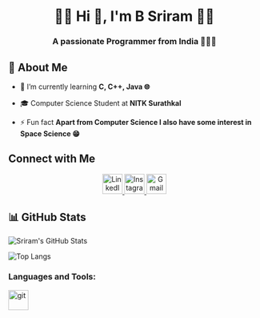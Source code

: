 <h1 align="center">🔶🔸 Hi 👋, I'm B Sriram 🔸🔶</h1>
<h3 align="center">A passionate Programmer from India 👨‍💻🎯</h3>

## 🚀 About Me

- 🌱 I’m currently learning **C, C++, Java 🌐**
- 🎓 Computer Science Student at **NITK Surathkal** 

- ⚡ Fun fact **Apart from Computer Science I also have some interest in Space Science 😁**

## Connect with Me
<p align="center">
  <a href="https://www.linkedin.com/in/your-linkedin-profile">
    <img src="https://img.shields.io/badge/LINKEDIN-0077b5?style=for-the-badge&logo=linkedin&logoColor=white" alt="LinkedIn Badge" height="40"/>
  </a>
  <a href="https://www.instagram.com/your-instagram-profile">
    <img src="https://img.shields.io/badge/INSTAGRAM-E4405F?style=for-the-badge&logo=instagram&logoColor=white" alt="Instagram Badge" height="40"/>
  </a>
  <a href="mailto:your-email@gmail.com">
    <img src="https://img.shields.io/badge/GMAIL-D14836?style=for-the-badge&logo=gmail&logoColor=white" alt="Gmail Badge" height="40"/>
  </a>
</p>


## 📊 GitHub Stats
![Sriram's GitHub Stats](https://github-readme-stats.vercel.app/api?username=SRIRAM231005&show_icons=true&theme=tokyonight)

![Top Langs](https://github-readme-stats.vercel.app/api/top-langs/?username=your-github-username&layout=compact&theme=radical&langs_count=6)




<h3 align="left">Languages and Tools:</h3>
<p align="left"> <a href="https://git-scm.com/" target="_blank" rel="noreferrer"> <img src="https://www.vectorlogo.zone/logos/git-scm/git-scm-icon.svg" alt="git" width="40" height="40"/> </a> </p>
